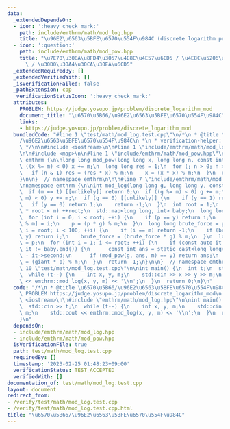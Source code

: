 ```yaml
---
data:
  _extendedDependsOn:
  - icon: ':heavy_check_mark:'
    path: include/emthrm/math/mod_log.hpp
    title: "\u96E2\u6563\u5BFE\u6570\u554F\u984C (discrete logarithm problem)"
  - icon: ':question:'
    path: include/emthrm/math/mod_pow.hpp
    title: "\u7E70\u308A\u8FD4\u3057\u4E8C\u4E57\u6CD5 / \u4E8C\u5206\u7D2F\u4E57\u6CD5\
      \ / \u30D0\u30A4\u30CA\u30EA\u6CD5"
  _extendedRequiredBy: []
  _extendedVerifiedWith: []
  _isVerificationFailed: false
  _pathExtension: cpp
  _verificationStatusIcon: ':heavy_check_mark:'
  attributes:
    PROBLEM: https://judge.yosupo.jp/problem/discrete_logarithm_mod
    document_title: "\u6570\u5B66/\u96E2\u6563\u5BFE\u6570\u554F\u984C"
    links:
    - https://judge.yosupo.jp/problem/discrete_logarithm_mod
  bundledCode: "#line 1 \"test/math/mod_log.test.cpp\"\n/*\n * @title \u6570\u5B66\
    /\u96E2\u6563\u5BFE\u6570\u554F\u984C\n *\n * verification-helper: PROBLEM https://judge.yosupo.jp/problem/discrete_logarithm_mod\n\
    \ */\n\n#include <iostream>\n\n#line 1 \"include/emthrm/math/mod_log.hpp\"\n\n\
    \n\n#include <map>\n\n#line 1 \"include/emthrm/math/mod_pow.hpp\"\n\n\n\nnamespace\
    \ emthrm {\n\nlong long mod_pow(long long x, long long n, const int m) {\n  if\
    \ ((x %= m) < 0) x += m;\n  long long res = 1;\n  for (; n > 0; n >>= 1) {\n \
    \   if (n & 1) res = (res * x) % m;\n    x = (x * x) % m;\n  }\n  return res;\n\
    }\n\n}  // namespace emthrm\n\n\n#line 7 \"include/emthrm/math/mod_log.hpp\"\n\
    \nnamespace emthrm {\n\nint mod_log(long long g, long long y, const int m) {\n\
    \  if (m == 1) [[unlikely]] return 0;\n  if ((g %= m) < 0) g += m;\n  if ((y %=\
    \ m) < 0) y += m;\n  if (g == 0) [[unlikely]] {\n    if (y == 1) return 0;\n \
    \   if (y == 0) return 1;\n    return -1;\n  }\n  int root = 1;\n  while (root\
    \ * root < m) ++root;\n  std::map<long long, int> baby;\n  long long p = 1;\n\
    \  for (int i = 0; i < root; ++i) {\n    if (p == y) return i;\n    baby[p * y\
    \ % m] = i;\n    p = (p * g) % m;\n  }\n  long long brute_force = p;\n  for (int\
    \ i = root; i < 100; ++i) {\n    if (i == m) return -1;\n    if (brute_force ==\
    \ y) return i;\n    brute_force = (brute_force * g) % m;\n  }\n  long long giant\
    \ = p;\n  for (int i = 1; i <= root; ++i) {\n    if (const auto it = baby.find(giant);\
    \ it != baby.end()) {\n      const int ans = static_cast<long long>(i) * root\
    \ - it->second;\n      if (mod_pow(g, ans, m) == y) return ans;\n    }\n    giant\
    \ = (giant * p) % m;\n  }\n  return -1;\n}\n\n}  // namespace emthrm\n\n\n#line\
    \ 10 \"test/math/mod_log.test.cpp\"\n\nint main() {\n  int t;\n  std::cin >> t;\n\
    \  while (t--) {\n    int x, y, m;\n    std::cin >> x >> y >> m;\n    std::cout\
    \ << emthrm::mod_log(x, y, m) << '\\n';\n  }\n  return 0;\n}\n"
  code: "/*\n * @title \u6570\u5B66/\u96E2\u6563\u5BFE\u6570\u554F\u984C\n *\n * verification-helper:\
    \ PROBLEM https://judge.yosupo.jp/problem/discrete_logarithm_mod\n */\n\n#include\
    \ <iostream>\n\n#include \"emthrm/math/mod_log.hpp\"\n\nint main() {\n  int t;\n\
    \  std::cin >> t;\n  while (t--) {\n    int x, y, m;\n    std::cin >> x >> y >>\
    \ m;\n    std::cout << emthrm::mod_log(x, y, m) << '\\n';\n  }\n  return 0;\n\
    }\n"
  dependsOn:
  - include/emthrm/math/mod_log.hpp
  - include/emthrm/math/mod_pow.hpp
  isVerificationFile: true
  path: test/math/mod_log.test.cpp
  requiredBy: []
  timestamp: '2023-02-25 01:48:23+09:00'
  verificationStatus: TEST_ACCEPTED
  verifiedWith: []
documentation_of: test/math/mod_log.test.cpp
layout: document
redirect_from:
- /verify/test/math/mod_log.test.cpp
- /verify/test/math/mod_log.test.cpp.html
title: "\u6570\u5B66/\u96E2\u6563\u5BFE\u6570\u554F\u984C"
---
```

